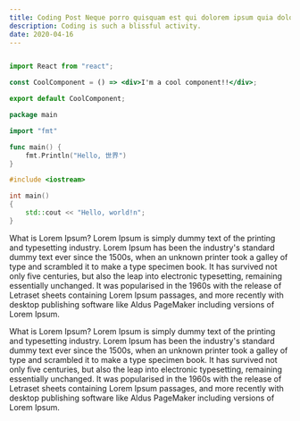 ```yaml
---
title: Coding Post Neque porro quisquam est qui dolorem ipsum quia dolor sit amet consectetur
description: Coding is such a blissful activity.
date: 2020-04-16
---
```


```jsx

import React from "react";

const CoolComponent = () => <div>I'm a cool component!!</div>;

export default CoolComponent;
```

```go
package main

import "fmt"

func main() {
	fmt.Println("Hello, 世界")
}
```

```cpp
#include <iostream>

int main()
{
    std::cout << "Hello, world!n";
}
```
What is Lorem Ipsum?
Lorem Ipsum is simply dummy text of the printing and typesetting industry. Lorem Ipsum has been the industry's standard dummy text ever since the 1500s, when an unknown printer took a galley of type and scrambled it to make a type specimen book. It has survived not only five centuries, but also the leap into electronic typesetting, remaining essentially unchanged. It was popularised in the 1960s with the release of Letraset sheets containing Lorem Ipsum passages, and more recently with desktop publishing software like Aldus PageMaker including versions of Lorem Ipsum.

What is Lorem Ipsum?
Lorem Ipsum is simply dummy text of the printing and typesetting industry. Lorem Ipsum has been the industry's standard dummy text ever since the 1500s, when an unknown printer took a galley of type and scrambled it to make a type specimen book. It has survived not only five centuries, but also the leap into electronic typesetting, remaining essentially unchanged. It was popularised in the 1960s with the release of Letraset sheets containing Lorem Ipsum passages, and more recently with desktop publishing software like Aldus PageMaker including versions of Lorem Ipsum.

